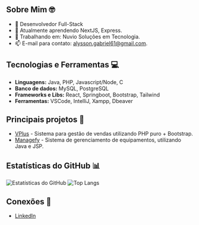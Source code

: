 ## Sobre Mim 🤓
- 🚀 Desenvolvedor Full-Stack
- 🌱 Atualmente aprendendo NextJS, Express.
- 💼 Trabalhando em: Nuvio Soluções em Tecnologia.
- 📫 E-mail para contato: [alysson.gabriel61@gmail.com](alysson.gabriel61@gmail.com).

## Tecnologias e Ferramentas 💻
- **Linguagens:** Java, PHP, Javascript/Node, C
- **Banco de dados:** MySQL, PostgreSQL
- **Frameworks e Libs:** React, Springboot, Bootstrap, Tailwind
- **Ferramentas:** VSCode, IntelliJ, Xampp, Dbeaver

## Principais projetos 🚀
- [VPlus](https://github.com/alyssongab/vendaplus) - Sistema para gestão de vendas utilizando PHP puro + Bootstrap.
- [Managefy](https://github.com/alyssongab/managefy) - Sistema de gerenciamento de equipamentos, utilizando Java e JSP.

## Estatísticas do GitHub 📊
![Estatísticas do GitHub](https://github-readme-stats.vercel.app/api?username=alyssongab&show_icons=true&theme=dark)
![Top Langs](https://github-readme-stats.vercel.app/api/top-langs/?username=alyssongab&layout=compact&langs_count=8&theme=dark)

## Conexões 🛜
- [LinkedIn](https://linkedin.com/in/alyssongab)



